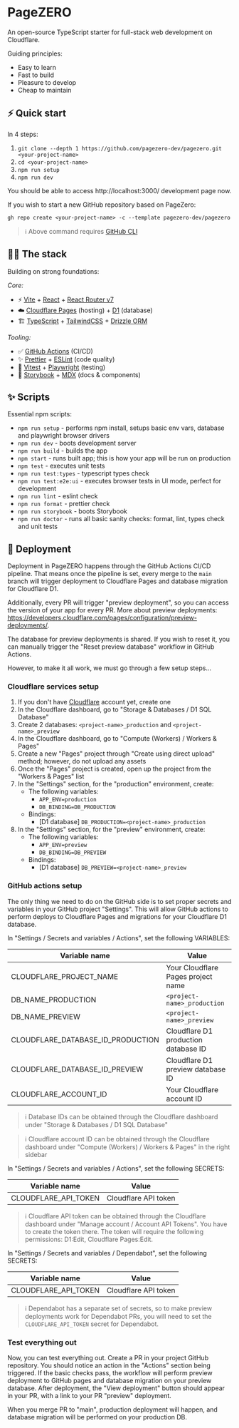 # PageZERO

An open-source TypeScript starter for full-stack web development on Cloudflare.

Guiding principles:

- Easy to learn
- Fast to build
- Pleasure to develop
- Cheap to maintain

## ⚡️ Quick start

In 4 steps:

1. `git clone --depth 1 https://github.com/pagezero-dev/pagezero.git <your-project-name>`
1. `cd <your-project-name>`
1. `npm run setup`
1. `npm run dev`

You should be able to access http://localhost:3000/ development page now.

If you wish to start a new GitHub repository based on PageZero:

```
gh repo create <your-project-name> -c --template pagezero-dev/pagezero
```

> ℹ️ Above command requires [GitHub CLI](https://cli.github.com/)

## 🧑‍💻 The stack

Building on strong foundations:

_Core:_

- ⚡ [Vite](https://vite.dev/) + [React](https://react.dev/) + [React Router v7](https://reactrouter.com/)
- ☁️ [Cloudflare Pages](https://pages.cloudflare.com/) (hosting) + [D1](https://www.cloudflare.com/en-au/developer-platform/products/d1/) (database)
- 🏗️ [TypeScript](https://www.typescriptlang.org/) + [TailwindCSS](https://tailwindcss.com/) + [Drizzle ORM](https://orm.drizzle.team/)

_Tooling:_

- ✅ [GitHub Actions](https://github.com/features/actions) (CI/CD)
- ✨ [Prettier](https://prettier.io/) + [ESLint](https://eslint.org/) (code quality)
- 🧪 [Vitest](https://vitest.dev/) + [Playwright](https://playwright.dev/) (testing)
- 📖 [Storybook](https://storybook.js.org/) + [MDX](https://mdxjs.com/) (docs & components)

## ✨ Scripts

Essential npm scripts:

- `npm run setup` - performs npm install, setups basic env vars, database and playwright browser drivers
- `npm run dev` - boots development server
- `npm run build` - builds the app
- `npm start` - runs built app; this is how your app will be run on production
- `npm test` - executes unit tests
- `npm run test:types` - typescript types check
- `npm run test:e2e:ui` - executes browser tests in UI mode, perfect for development
- `npm run lint` - eslint check
- `npm run format` - prettier check
- `npm run storybook` - boots Storybook
- `npm run doctor` - runs all basic sanity checks: format, lint, types check and unit tests

## 🚀 Deployment

Deployment in PageZERO happens through the GitHub Actions CI/CD pipeline. That means once the pipeline is set,
every merge to the `main` branch will trigger deployment to Cloudflare Pages and database migration for Cloudflare D1.

Additionally, every PR will trigger "preview deployment", so you can access the version of your app for every PR. More about preview deployments: https://developers.cloudflare.com/pages/configuration/preview-deployments/.

The database for preview deployments is shared. If you wish to reset it, you can manually trigger the "Reset preview database" workflow in GitHub Actions.

However, to make it all work, we must go through a few setup steps...

### Cloudflare services setup

1. If you don't have [Cloudflare](https://www.cloudflare.com/) account yet, create one
1. In the Cloudflare dashboard, go to "Storage & Databases / D1 SQL Database"
1. Create 2 databases: `<project-name>_production` and `<project-name>_preview`
1. In the Cloudflare dashboard, go to "Compute (Workers) / Workers & Pages"
1. Create a new "Pages" project through "Create using direct upload" method; however, do not upload any assets
1. Once the "Pages" project is created, open up the project from the "Workers & Pages" list
1. In the "Settings" section, for the "production" environment, create:
   - The following variables:
     - `APP_ENV=production`
     - `DB_BINDING=DB_PRODUCTION`
   - Bindings:
     - [D1 database] `DB_PRODUCTION=<project-name>_production`
1. In the "Settings" section, for the "preview" environment, create:
   - The following variables:
     - `APP_ENV=preview`
     - `DB_BINDING=DB_PREVIEW`
   - Bindings:
     - [D1 database] `DB_PREVIEW=<project-name>_preview`

### GitHub actions setup

The only thing we need to do on the GitHub side is to set proper secrets and variables in your GitHub project "Settings". This will allow GitHub actions to perform deploys to Cloudflare Pages and migrations for your Cloudflare D1 database.

In "Settings / Secrets and variables / Actions", set the following VARIABLES:

| Variable name                     | Value                                |
| --------------------------------- | ------------------------------------ |
| CLOUDFLARE_PROJECT_NAME           | Your Cloudflare Pages project name   |
| DB_NAME_PRODUCTION                | `<project-name>_production`          |
| DB_NAME_PREVIEW                   | `<project-name>_preview`             |
| CLOUDFLARE_DATABASE_ID_PRODUCTION | Cloudflare D1 production database ID |
| CLOUDFLARE_DATABASE_ID_PREVIEW    | Cloudflare D1 preview database ID    |
| CLOUDFLARE_ACCOUNT_ID             | Your Cloudflare account ID           |

> ℹ️ Database IDs can be obtained through the Cloudflare dashboard under "Storage & Databases / D1 SQL Database"

> ℹ️ Cloudflare account ID can be obtained through the Cloudflare dashboard under "Compute (Workers) / Workers & Pages" in the right sidebar

In "Settings / Secrets and variables / Actions", set the following SECRETS:

| Variable name        | Value                |
| -------------------- | -------------------- |
| CLOUDFLARE_API_TOKEN | Cloudflare API token |

> ℹ️ Cloudflare API token can be obtained through the Cloudflare dashboard under "Manage account / Account API Tokens". You have to create the token there. The token will require the following permissions: D1:Edit, Cloudflare Pages:Edit.

In "Settings / Secrets and variables / Dependabot", set the following SECRETS:

| Variable name        | Value                |
| -------------------- | -------------------- |
| CLOUDFLARE_API_TOKEN | Cloudflare API token |

> ℹ️ Dependabot has a separate set of secrets, so to make preview deployments work for Dependabot PRs, you will need to set the `CLOUDFLARE_API_TOKEN` secret for Dependabot.

### Test everything out

Now, you can test everything out. Create a PR in your project GitHub repository. You should notice an action in the "Actions" section being triggered. If the basic checks pass, the workflow will perform preview deployment to GitHub pages and database migration on your preview database. After deployment, the "View deployment" button should appear in your PR, with a link to your PR "preview" deployment.

When you merge PR to "main", production deployment will happen, and database migration will be performed on your production DB.
